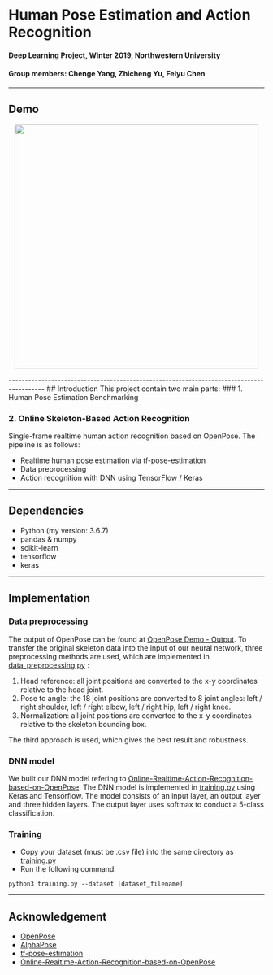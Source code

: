 # Human Pose Estimation and Action Recognition
#### Deep Learning Project, Winter 2019, Northwestern University
#### Group members: Chenge Yang, Zhicheng Yu, Feiyu Chen
-----------------------------------------------------------------------------------------
## Demo
<p align = "center">
  <img src = "action_recognition.gif" height = "480px">
</p>
-----------------------------------------------------------------------------------------
## Introduction
This project contain two main parts:
### 1. Human Pose Estimation Benchmarking

### 2. Online Skeleton-Based Action Recognition
Single-frame realtime human action recognition based on OpenPose. The pipeline is as follows:
* Realtime human pose estimation via tf-pose-estimation
* Data preprocessing
* Action recognition with DNN using TensorFlow / Keras
-----------------------------------------------------------------------------------------
## Dependencies
* Python (my version: 3.6.7)
* pandas & numpy
* scikit-learn
* tensorflow
* keras
-----------------------------------------------------------------------------------------
## Implementation
### Data preprocessing
The output of OpenPose can be found at [OpenPose Demo - Output](https://github.com/CMU-Perceptual-Computing-Lab/openpose/blob/master/doc/output.md). To transfer the original skeleton data into the input of our neural network, three preprocessing methods are used, which are implemented in [data_preprocessing.py]() :
1. Head reference: all joint positions are converted to the x-y coordinates relative to the head joint.
2. Pose to angle: the 18 joint positions are converted to 8 joint angles: left / right shoulder, left / right elbow, left / right hip, left / right knee.
3. Normalization: all joint positions are converted to the x-y coordinates relative to the skeleton bounding box.

The third approach is used, which gives the best result and robustness.
### DNN model
We built our DNN model refering to [Online-Realtime-Action-Recognition-based-on-OpenPose](https://github.com/LZQthePlane/Online-Realtime-Action-Recognition-based-on-OpenPose). The DNN model is implemented in [training.py]() using Keras and Tensorflow. The model consists of an input layer, an output layer and three hidden layers. The output layer uses softmax to conduct a 5-class classification.
### Training
* Copy your dataset (must be .csv file) into the same directory as [training.py]()
* Run the following command:
```
python3 training.py --dataset [dataset_filename]
```
-----------------------------------------------------------------------------------------
## Acknowledgement
* [OpenPose](https://github.com/CMU-Perceptual-Computing-Lab/openpose)
* [AlphaPose](https://github.com/MVIG-SJTU/AlphaPose)
* [tf-pose-estimation](https://github.com/ildoonet/tf-pose-estimation)
* [Online-Realtime-Action-Recognition-based-on-OpenPose](https://github.com/LZQthePlane/Online-Realtime-Action-Recognition-based-on-OpenPose)

